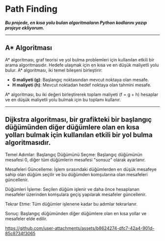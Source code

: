 # Path Finding

***Bu projede, en kısa yolu bulan algoritmaların Python kodlarını yazıp projeye ekliyorum.***

***

## A* Algoritması

A* algoritması, graf teorisi ve yol bulma problemleri için kullanılan etkili bir arama algoritmasıdır. Hedefe ulaşmak için en kısa ve en düşük maliyetli yolu bulur. A* algoritması, iki temel bileşeni birleştirir:

- **G maliyeti (g)**: Başlangıç noktasından mevcut noktaya olan mesafe.
- **H maliyeti (h)**: Mevcut noktadan hedef noktaya olan tahmini mesafe.

A* algoritması, bu iki değeri birleştirerek toplam maliyeti (f = g + h) hesaplar ve en düşük maliyetli yolu bulmak için bu toplamı kullanır.

***

## Dijkstra algoritması, bir grafikteki bir başlangıç düğümünden diğer düğümlere olan en kısa yolları bulmak için kullanılan etkili bir yol bulma algoritmasıdır.

Temel Adımlar:
Başlangıç Düğümünü Seçme: Başlangıç düğümünün mesafesi 0, diğer tüm düğümlerin mesafesi "sonsuz" olarak ayarlanır.

Mesafeleri Güncelleme: İşlem sırasındaki düğümlerden en düşük mesafeye sahip olan düğüm seçilir ve bu düğümden komşularına olan mesafeleri güncellenir.

Düğümleri İşleme: Seçilen düğüm işlenir ve daha önce hesaplanan mesafeler üzerinden komşulara geçiş yapılarak mesafeler güncellenir.

Tekrar Etme: Tüm düğümler işlenene kadar bu adımlar tekrarlanır.

Sonuç: Başlangıç düğümünden diğer düğümlere olan en kısa yollar ve mesafeler elde edilir.


https://github.com/user-attachments/assets/b8624274-dfc7-42a4-901d-85c8734f3065

